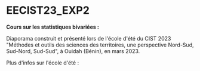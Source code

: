 # EECIST23_EXP2

**Cours sur les statistiques bivariées :**

[](https://mmadelin.github.io/EECIST23_EXP2/)

Diaporama construit et présenté lors de l'école d'été du CIST 2023 "Méthodes et outils des sciences des territoires, une perspective Nord-Sud, Sud-Nord, Sud-Sud", à Ouidah (Bénin), en mars 2023.





Plus d'infos sur l'école d'été : [](https://ee2023.netlify.app/)
